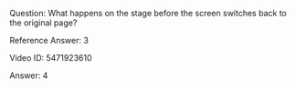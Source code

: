 Question: What happens on the stage before the screen switches back to the original page?

Reference Answer: 3

Video ID: 5471923610

Answer: 4


